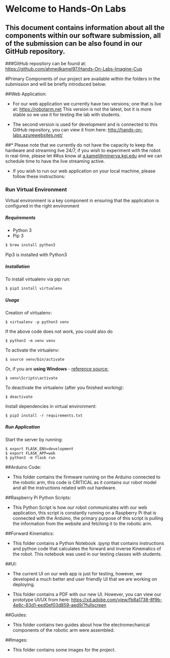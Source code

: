 # Welcome to Hands-On Labs

## This document contains information about all the components within our software submission, all of the submission can be also found in our GitHub repository.

###GitHub repository can be found at: https://github.com/ahmedkamel97/Hands-On-Labs-Imagine-Cup

#Primary Components of our project are available within the folders in the submission and will be briefly introduced below:

##Web Application:

* For our web application we currently have two versions; one that is live at: https://robotarm.net
This version is not the latest, but it is more stable so we use it for testing the lab with students.

* The second version is used for development and is connected to this  GitHub repository, you can view it from here: http://hands-on-labs.azurewebsites.net/

##* Please note that we currently do not have the capacity to keep the hardware and streaming live 24/7, if you wish to experiment with the robot in real-time, please let
##us know at a.kamel@minerva.kgi.edu and we can schedule time to have the live streaming active.

* If you wish to run our web application on your local machine, please follow these instructions:
### Run Virtual Environment

Virtual environment is a key component in ensuring that the application is configured in the right environment

##### Requirements
* Python 3
* Pip 3

```bash
$ brew install python3
```

Pip3 is installed with Python3

##### Installation
To install virtualenv via pip run:
```bash
$ pip3 install virtualenv
```

##### Usage
Creation of virtualenv:

    $ virtualenv -p python3 venv

If the above code does not work, you could also do

    $ python3 -m venv venv

To activate the virtualenv:

    $ source venv/bin/activate

Or, if you are **using Windows** - [reference source:](https://stackoverflow.com/questions/8921188/issue-with-virtualenv-cannot-activate)

    $ venv\Scripts\activate

To deactivate the virtualenv (after you finished working):

    $ deactivate

Install dependencies in virtual environment:

    $ pip3 install -r requirements.txt


##### Run Application

Start the server by running:

    $ export FLASK_ENV=development
    $ export FLASK_APP=web
    $ python3 -m flask run


##Arduino Code:

* This folder contains the firmware running on the Arduino connected to the robotic arm, this code is CRITICAL as it contains our robot model and all the instructions related with out hardware.   

##Raspberry Pi Python Scripts:

* This Python Script is how our robot communicates with our web application, this script is constantly running on a Raspberry Pi that is connected with the Arduino, the primary purpose of this script is pulling the information from the website and fetching it to the robotic arm.

##Forward Kinematics:

* This folder contains a Python Notebook .ipynp that contains instructions and python code that calculates the forward and inverse Kinematics of the robot. This notebook was used in our testing classes with students.

##UI:

* The current UI on our web app is just for testing, however, we developed a much better and user friendly UI that we are working on deploying.

* This folder contains a PDF with our new UI. However, you can view our prototype UI/UX from here: https://xd.adobe.com/view/fb8a1738-8f9b-4e8c-83d1-eed0ef03d859-aed9/?fullscreen

##Guides:

* This folder contains two guides about how the electromechanical components of the robotic arm were assembled.

##Images:

* This folder contains some images for the project.
